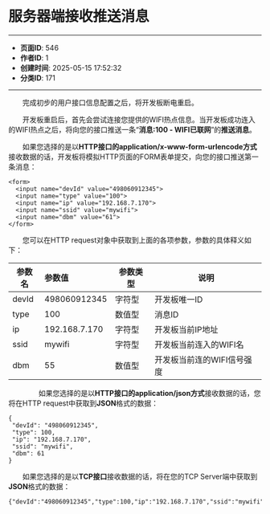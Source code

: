 # 服务器端接收推送消息

---
- **页面ID**: 546
- **作者ID**: 1
- **创建时间**: 2025-05-15 17:52:32
- **分类ID**: 171
---

　　完成初步的用户接口信息配置之后，将开发板断电重启。
  
　　开发板重启后，首先会尝试连接您提供的WIFI热点信息。当开发板成功连入的WIFI热点之后，将向您的接口推送一条“**消息:100 - WIFI已联网**”的**推送消息**。
  
　　如果您选择的是以**HTTP接口的application/x-www-form-urlencode方式**接收数据的话，开发板将模拟HTTP页面的FORM表单提交，向您的接口推送第一条消息：
  ```
<form>
	<input name="devId" value="498060912345">
	<input name="type" value="100">
	<input name="ip" value="192.168.7.170">
	<input name="ssid" value="mywifi">
	<input name="dbm" value="61">
</form>
```
　　您可以在HTTP request对象中获取到上面的各项参数，参数的具体释义如下：
  
 | 参数名  | 参数值  |参数类型|说明|
| ------------ |:------------ |-----|--|
|devId |498060912345 |字符型|开发板唯一ID|
|type |100|数值型|消息ID|
|ip  | 192.168.7.170 |字符型|开发板当前IP地址|
|ssid |mywifi |字符型|开发板当前连入的WIFI名|
|dbm | 55  |数值型|开发板当前连的WIFI信号强度|

　　
　　如果您选择的是以**HTTP接口的application/json方式**接收数据的话，您将在HTTP request中获取到**JSON**格式的数据：

 ``` 
 {
  "devId": "498060912345",
  "type": 100,
  "ip": "192.168.7.170",
  "ssid": "mywifi",
  "dbm": 61
} 

 ```
 
　　如果您选择的是以**TCP接口**接收数据的话，将在您的TCP Server端中获取到**JSON**格式的数据：
```
{"devId":"498060912345","type":100,"ip":"192.168.7.170","ssid":"mywifi","dbm":61}\x11\x12
```



